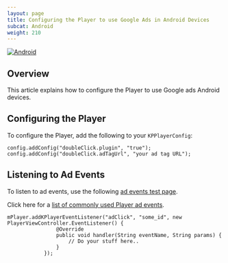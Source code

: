 ```yaml
---
layout: page
title: Configuring the Player to use Google Ads in Android Devices
subcat: Android
weight: 210
---
```


[![Android](https://img.shields.io/badge/Android-Supported-green.svg)](https://github.com/kaltura/player-sdk-native-ios)

## Overview  
This article explains how to configure the Player to use Google ads Android devices.

## Configuring the Player  
To configure the Player, add the following to your `KPPlayerConfig`:

```
config.addConfig("doubleClick.plugin", "true");
config.addConfig("doubleClick.adTagUrl", "your ad tag URL");
```
## Listening to Ad Events  
To listen to ad events, use the following [ad events test page](http://player.kaltura.com/modules/DoubleClick/tests/DoubleClickAdEvents.qunit.html).

Click here for a [list of commonly used Player ad events](https://github.com/kaltura/DeveloperPortalDocs/blob/master/documentation/04_Web-Video-Player/Kaltura-Media-Player-API.md).

```
mPlayer.addKPlayerEventListener("adClick", "some_id", new PlayerViewController.EventListener() {
                @Override
                public void handler(String eventName, String params) {
                    // Do your stuff here..
                }
            });
```
